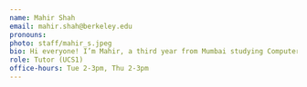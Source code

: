 ```yaml
---
name: Mahir Shah
email: mahir.shah@berkeley.edu
pronouns:
photo: staff/mahir_s.jpeg
bio: Hi everyone! I’m Mahir, a third year from Mumbai studying Computer Science and Data Science. Outside of academics, I love playing tennis, going on drives, and listening to Hip Hop/Rap music. Excited to be tutoring this semester!
role: Tutor (UCS1)
office-hours: Tue 2-3pm, Thu 2-3pm
---
```

